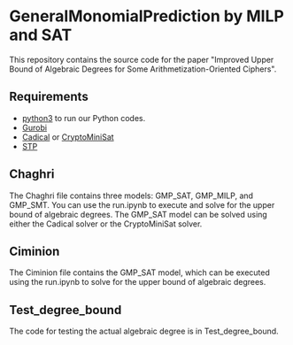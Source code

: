 # GeneralMonomialPrediction by MILP and SAT

This repository contains the source code for the paper "Improved Upper Bound of Algebraic Degrees for Some Arithmetization-Oriented Ciphers".

## Requirements 

- [python3](https://www.python.org/downloads/) to run our Python codes.
- [Gurobi](https://www.gurobi.com/)
- [Cadical](https://github.com/arminbiere/cadical) or [CryptoMiniSat](https://github.com/msoos/cryptominisat)
- [STP](https://github.com/stp/stp)

## Chaghri

The Chaghri file contains three models: GMP_SAT, GMP_MILP, and GMP_SMT. You can use the run.ipynb to execute and solve for the upper bound of algebraic degrees. The GMP_SAT model can be solved using either the Cadical solver or the CryptoMiniSat solver.

## Ciminion

The Ciminion file contains the GMP_SAT model, which can be executed using the run.ipynb to solve for the upper bound of algebraic degrees.

## Test_degree_bound
The code for testing the actual algebraic degree is in Test_degree_bound.
